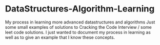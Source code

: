 # DataStructures-Algorithm-Learning
My process in learning more advanced datastructures and algorithms
Just some small examples of solutions to Cracking the Code Interview / some leet code solutions. I just wanted to document my process in learning
as well as to give an example that I know these concepts.
